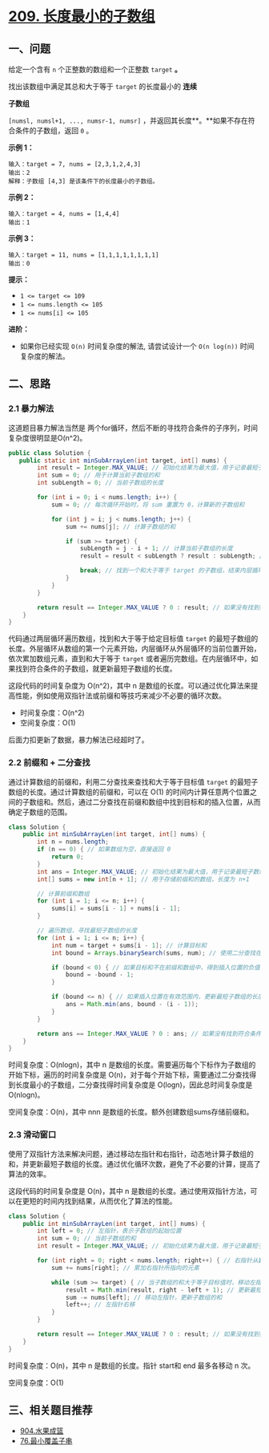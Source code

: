 # [209. 长度最小的子数组](https://leetcode.cn/problems/minimum-size-subarray-sum/)

## 一、问题

给定一个含有 `n` 个正整数的数组和一个正整数 `target` **。**

找出该数组中满足其总和大于等于 `target` 的长度最小的 **连续**

**子数组**

`[numsl, numsl+1, ..., numsr-1, numsr]` ，并返回其长度**。**如果不存在符合条件的子数组，返回 `0` 。

 

**示例 1：**

```
输入：target = 7, nums = [2,3,1,2,4,3]
输出：2
解释：子数组 [4,3] 是该条件下的长度最小的子数组。
```

**示例 2：**

```
输入：target = 4, nums = [1,4,4]
输出：1
```

**示例 3：**

```
输入：target = 11, nums = [1,1,1,1,1,1,1,1]
输出：0
```

 

**提示：**

- `1 <= target <= 109`
- `1 <= nums.length <= 105`
- `1 <= nums[i] <= 105`

 

**进阶：**

- 如果你已经实现 `O(n)` 时间复杂度的解法, 请尝试设计一个 `O(n log(n))` 时间复杂度的解法。

## 二、思路

### 2.1 暴力解法

这道题目暴力解法当然是 两个for循环，然后不断的寻找符合条件的子序列，时间复杂度很明显是O(n^2)。

```java
public class Solution {
   public static int minSubArrayLen(int target, int[] nums) {
        int result = Integer.MAX_VALUE; // 初始化结果为最大值，用于记录最短子数组的长度
        int sum = 0; // 用于计算当前子数组的和
        int subLength = 0; // 当前子数组的长度

        for (int i = 0; i < nums.length; i++) {
            sum = 0; // 每次循环开始时，将 sum 重置为 0，计算新的子数组和

            for (int j = i; j < nums.length; j++) {
                sum += nums[j]; // 计算子数组的和

                if (sum >= target) {
                    subLength = j - i + 1; // 计算当前子数组的长度
                    result = result < subLength ? result : subLength; // 更新最短子数组的长度

                    break; // 找到一个和大于等于 target 的子数组，结束内层循环
                }
            }
        }

        return result == Integer.MAX_VALUE ? 0 : result; // 如果没有找到符合条件的子数组，返回 0，否则返回最短子数组的长度
    }
}
```

代码通过两层循环遍历数组，找到和大于等于给定目标值 `target` 的最短子数组的长度。外层循环从数组的第一个元素开始，内层循环从外层循环的当前位置开始，依次累加数组元素，直到和大于等于 `target` 或者遍历完数组。在内层循环中，如果找到符合条件的子数组，就更新最短子数组的长度。

这段代码的时间复杂度为 O(n^2)，其中 n 是数组的长度。可以通过优化算法来提高性能，例如使用双指针法或前缀和等技巧来减少不必要的循环次数。

- 时间复杂度：O(n^2)
- 空间复杂度：O(1)

后面力扣更新了数据，暴力解法已经超时了。

### 2.2 前缀和 + 二分查找

通过计算数组的前缀和，利用二分查找来查找和大于等于目标值 `target` 的最短子数组的长度。通过计算数组的前缀和，可以在 O(1) 的时间内计算任意两个位置之间的子数组和。然后，通过二分查找在前缀和数组中找到目标和的插入位置，从而确定子数组的范围。

```java
class Solution {
    public int minSubArrayLen(int target, int[] nums) {
        int n = nums.length;
        if (n == 0) { // 如果数组为空，直接返回 0
            return 0;
        }
        int ans = Integer.MAX_VALUE; // 初始化结果为最大值，用于记录最短子数组的长度
        int[] sums = new int[n + 1]; // 用于存储前缀和的数组，长度为 n+1

        // 计算前缀和数组
        for (int i = 1; i <= n; i++) {
            sums[i] = sums[i - 1] + nums[i - 1];
        }

        // 遍历数组，寻找最短子数组的长度
        for (int i = 1; i <= n; i++) {
            int num = target + sums[i - 1]; // 计算目标和
            int bound = Arrays.binarySearch(sums, num); // 使用二分查找在前缀和数组中找到目标和

            if (bound < 0) { // 如果目标和不在前缀和数组中，得到插入位置的负值
                bound = -bound - 1;
            }

            if (bound <= n) { // 如果插入位置在有效范围内，更新最短子数组的长度
                ans = Math.min(ans, bound - (i - 1));
            }
        }

        return ans == Integer.MAX_VALUE ? 0 : ans; // 如果没有找到符合条件的子数组，返回 0，否则返回最短子数组的长度
    }
}
```

时间复杂度：O(nlog⁡n)，其中 n 是数组的长度。需要遍历每个下标作为子数组的开始下标，遍历的时间复杂度是 O(n)，对于每个开始下标，需要通过二分查找得到长度最小的子数组，二分查找得时间复杂度是 O(log⁡n)，因此总时间复杂度是 O(nlog⁡n)。

空间复杂度：O(n)，其中 nnn 是数组的长度。额外创建数组sums存储前缀和。

### 2.3 滑动窗口

使用了双指针方法来解决问题，通过移动左指针和右指针，动态地计算子数组的和，并更新最短子数组的长度。通过优化循环次数，避免了不必要的计算，提高了算法的效率。

这段代码的时间复杂度是 O(n)，其中 n 是数组的长度。通过使用双指针方法，可以在更短的时间内找到结果，从而优化了算法的性能。

```java
class Solution {
    public int minSubArrayLen(int target, int[] nums) {
        int left = 0; // 左指针，表示子数组的起始位置
        int sum = 0; // 当前子数组的和
        int result = Integer.MAX_VALUE; // 初始化结果为最大值，用于记录最短子数组的长度

        for (int right = 0; right < nums.length; right++) { // 右指针从数组的第一个元素开始遍历
            sum += nums[right]; // 累加右指针所指向的元素

            while (sum >= target) { // 当子数组的和大于等于目标值时，移动左指针，并更新最短子数组的长度
                result = Math.min(result, right - left + 1); // 更新最短子数组的长度
                sum -= nums[left]; // 移动左指针，更新子数组的和
                left++; // 左指针右移
            }
        }

        return result == Integer.MAX_VALUE ? 0 : result; // 如果没有找到符合条件的子数组，返回 0，否则返回最短子数组的长度
    }
}
```

时间复杂度：O(n)，其中 n 是数组的长度。指针 start和 end 最多各移动 n 次。

空间复杂度：O(1)

## 三、相关题目推荐

- [904.水果成篮](https://leetcode.cn/problems/fruit-into-baskets/)
- [76.最小覆盖子串](https://leetcode.cn/problems/minimum-window-substring/)
